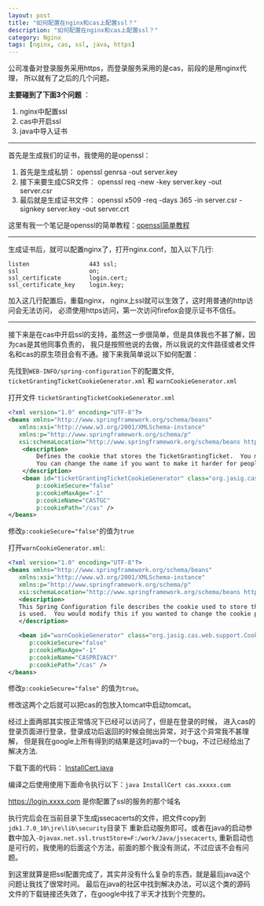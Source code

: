 ```yaml
---
layout: post
title: "如何配置在nginx和cas上配置ssl？"
description: "如何配置在nginx和cas上配置ssl？"
category: Nginx
tags: [nginx, cas, ssl, java, https]
---
```



公司准备对登录服务采用https，而登录服务采用的是cas，前段的是用nginx代理， 所以就有了之后的几个问题。

**主要碰到了下面3个问题** ：

1. nginx中配置ssl
2. cas中开启ssl
3. java中导入证书

---------------------------------------------

首先是生成我们的证书，我使用的是openssl：

1. 首先是生成私钥： openssl genrsa -out server.key
2. 接下来要生成CSR文件： openssl req -new -key server.key -out server.csr
3. 最后就是生成证书文件： openssl x509 -req -days 365 -in server.csr -signkey server.key -out server.crt

这里有我一个笔记是openssl的简单教程：[openssl简单教程](https://www.evernote.com/shard/s25/sh/233c0eda-2f70-4756-8907-50dc0bff82c2/92861a2bd473f1d703bcead620080d27)

------------------------------------------

生成证书后，就可以配置nginx了，打开nginx.conf，加入以下几行:

```nginx
listen                 443 ssl;
ssl                    on;
ssl_certificate        login.cert;
ssl_certificate_key    login.key;
```

加入这几行配置后，重载nginx， nginx上ssl就可以生效了，这时用普通的http访问会无法访问， 必须使用https访问，第一次访问firefox会提示证书不信任。

----------------------------------------------

接下来是在cas中开启ssl的支持，虽然这一步很简单，但是具体我也不甚了解，因为cas是其他同事负责的， 我只是按照他说的去做，所以我说的文件路径或者文件名和cas的原生项目会有不通。接下来我简单说以下如何配置：

先找到`WEB-INFO/spring-configuration`下的配置文件, `ticketGrantingTicketCookieGenerator.xml` 和 `warnCookieGenerator.xml`

打开文件 `ticketGrantingTicketCookieGenerator.xml`

```xml
<?xml version="1.0" encoding="UTF-8"?>
<beans xmlns="http://www.springframework.org/schema/beans"
   xmlns:xsi="http://www.w3.org/2001/XMLSchema-instance"
   xmlns:p="http://www.springframework.org/schema/p"
   xsi:schemaLocation="http://www.springframework.org/schema/beans http://www.springframework.org/schema/beans/spring-beans-3.0.xsd">
    <description>
        Defines the cookie that stores the TicketGrantingTicket.  You most likely should never modify these (especially the "secure" property).
        You can change the name if you want to make it harder for people to guess.
    </description>
    <bean id="ticketGrantingTicketCookieGenerator" class="org.jasig.cas.web.support.CookieRetrievingCookieGenerator"
        p:cookieSecure="false"
        p:cookieMaxAge="-1"
        p:cookieName="CASTGC"
        p:cookiePath="/cas" />
</beans>
```

修改`p:cookieSecure="false"`的值为`true`

打开`warnCookieGenerator.xml`:

```xml
<?xml version="1.0" encoding="UTF-8"?>
<beans xmlns="http://www.springframework.org/schema/beans"
   xmlns:xsi="http://www.w3.org/2001/XMLSchema-instance"
   xmlns:p="http://www.springframework.org/schema/p"
   xsi:schemaLocation="http://www.springframework.org/schema/beans http://www.springframework.org/schema/beans/spring-beans-3.0.xsd">
   <description>
   This Spring Configuration file describes the cookie used to store the WARN parameter so that a user is warned whenever the CAS service
   is used.  You would modify this if you wanted to change the cookie path or the name.
   </description>

   <bean id="warnCookieGenerator" class="org.jasig.cas.web.support.CookieRetrievingCookieGenerator"
      p:cookieSecure="false"
      p:cookieMaxAge="-1"
      p:cookieName="CASPRIVACY"
      p:cookiePath="/cas" />
</beans>
```

修改`p:cookieSecure="false"` 的值为`true`。

修改这两个之后就可以把cas的包放入tomcat中启动tomcat。

经过上面两部其实按正常情况下已经可以访问了，但是在登录的时候， 进入cas的登录页面进行登录，登录成功后返回的时候会抛出异常，对于这个异常我不甚理解， 但是我在google上所有得到的结果是这时java的一个bug，不过已经给出了解决方法.

下载下面的代码： [InstallCert.java](https://gist.github.com/turbidsoul/5506661)

<script src="https://gist.github.com/turbidsoul/5506661.js"></script>

编译之后使用使用下面命令执行以下：`java InstallCert cas.xxxxx.com`

https://login.xxxx.com 是你配置了ssl的服务的那个域名

执行完后会在当前目录下生成jssecacerts的文件，把文件copy到`jdk1.7.0_10\jre\lib\security`目录下 重新启动服务即可。或者在java的启动参数中加入`-Djavax.net.ssl.trustStore=F:/work/Java/jssecacerts`, 重新启动也是可行的，我使用的后面这个方法，前面的那个我没有测试，不过应该不会有问题。

到这里就算是把ssl配置完成了，其实并没有什么复杂的东西，就是最后java这个问题让我找了很常时间。 最后在java的社区中找到解决办法，可以这个类的源码文件的下载链接还失效了，在google中找了半天才找到个完整的。